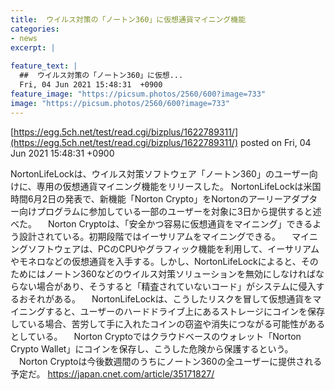 ```yaml
---
title:  ウイルス対策の「ノートン360」に仮想通貨マイニング機能  
categories:
- news
excerpt: |
  
feature_text: |
  ##  ウイルス対策の「ノートン360」に仮想...
  Fri, 04 Jun 2021 15:48:31  +0900
feature_image: "https://picsum.photos/2560/600?image=733"
image: "https://picsum.photos/2560/600?image=733"
---
```


[https://egg.5ch.net/test/read.cgi/bizplus/1622789311/](https://egg.5ch.net/test/read.cgi/bizplus/1622789311/)
posted on Fri, 04 Jun 2021 15:48:31  +0900

<!--more-->

NortonLifeLockは、ウイルス対策ソフトウェア「ノートン360」のユーザー向けに、専用の仮想通貨マイニング機能をリリースした。 NortonLifeLockは米国時間6月2日の発表で、新機能「Norton Crypto」をNortonのアーリーアダプター向けプログラムに参加している一部のユーザーを対象に3日から提供すると述べた。 　Norton Cryptoは、「安全かつ容易に仮想通貨をマイニング」できるよう設計されている。初期段階ではイーサリアムをマイニングできる。 　マイニングソフトウェアは、PCのCPUやグラフィック機能を利用して、イーサリアムやモネロなどの仮想通貨を入手する。しかし、NortonLifeLockによると、そのためにはノートン360などのウイルス対策ソリューションを無効にしなければならない場合があり、そうすると「精査されていないコード」がシステムに侵入するおそれがある。 　NortonLifeLockは、こうしたリスクを冒して仮想通貨をマイニングすると、ユーザーのハードドライブ上にあるストレージにコインを保存している場合、苦労して手に入れたコインの窃盗や消失につながる可能性があるとしている。 　Norton Cryptoではクラウドベースのウォレット「Norton Crypto Wallet」にコインを保存し、こうした危険から保護するという。 　Norton Cryptoは今後数週間のうちにノートン360の全ユーザーに提供される予定だ。 https://japan.cnet.com/article/35171827/
